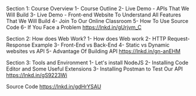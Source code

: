 Section 1: Course Overview
1- Course Outline
2- Live Demo - APIs That We Will Build
3- Live Demo - Front-end Website To Understand All Features That We Will Build
4- Join To Our Online Classroom
5- How To Use Source Code
6- If You Face a Problem
https://lnkd.in/gUrjvm_C


Section 2: How does Web Work?
1- How does Web work
2- HTTP Request-Response Example
3- Front-End vs Back-End
4- Static vs Dynamic websites vs API
5- Advantage Of Building API
https://lnkd.in/gn-anEHM


Section 3: Tools and Environment
1- Let's install NodeJS
2- Installing Code Editor and Some Useful Extensions
3- Installing Postman to Test Our API
https://lnkd.in/gS9223Wi


Source Code
https://lnkd.in/gdHrYSAU
